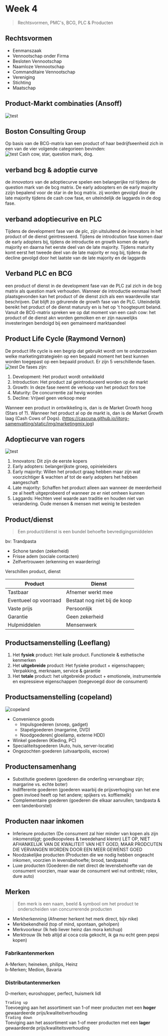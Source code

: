 # Week 4
> Rechtsvormen, PMC's, BCG, PLC & Producten

## Rechtsvormen
* Eenmanszaak
* Vennootschap onder Firma
* Besloten Vennootschap
* Naamloze Vennootschap
* Commanditaire Vennootschap
* Vereniging
* Stichting
* Maatschap

## Product-Markt combinaties (Ansoff)
![test](https://cascuna.github.io/iitorg-samenvatting/static/img/ansoff-pmc.png)

## Boston Consulting Group
Op basis van de BCG-matrix kan een product of haar bedrijfseenheid zich in een van de vier volgende categorieen bevinden:  
![test](https://cascuna.github.io/iitorg-samenvatting/static/img/bcg.jpg)
Cash cow, star, question mark, dog.   

## verband bcg & adoptie curve
de *innovators* van de adoptiecurve spelen een belangerijke rol tijdens de question mark van de bcg matrix. De early adoopters en de early majority zzijn bepalend voor de star in de bcg matrix. zij worden gevolgd door de late majority tijdens de cash cow fase, en uiteindelijk de laggards in de dog fase. 

## verband adoptiecurive en PLC
Tijdens de development fase van de plc, zijn uitsluitend de innovators in het product of de dienst geintresseerd. Tijdens de introdcution fase komen daar de early adopters bij, tijdens de introductie en growth komen de early majority en daarna het eerste deel van de late majority. Tijdens maturity komt eerst het tweede deel van de late majority er nog bij, tijdens de decline gevolgd door het laatste van de late majority en de laggards

## Verband PLC en BCG
een product of dienst in de development fase van de PLC zal zich in de bcg matrix als question mark verhouden. Wanneer de introductie eenmaal heeft plaatsgevonden kan het product of de dienst zich als een waardevolle star beschrijven. Dat blijft zo gdrurende de growth fase van de PLC. Uiteindelijk bereikt het product of de dienst maturuty en is het op 't hoogtepunt beland. Vanuit de BCG-matrix spreken we op dat moment van een cash cow: het product of de dienst akn worden gemolken en er zijn nauwelijks investeringen bendoigd bij een gemaimeerd marktaandeel



## Product Life Cycle (Raymond Vernon)
De product life cycle is een begrip dat gebruikt wordt om te onderzoeken welke marketingstrategieën op een bepaald moment het best kunnen worden toegepast op een bepaald product. Er zijn 5 verschillende fasen.   
![test](https://cascuna.github.io/iitorg-samenvatting/static/img/plc.jpg)
De fases zijn:
1. Development: Het product wordt ontwikkeld
2. Introduction: Het product zal geintroduceerd worden op de markt
3. Growth: In deze fase neemt de verkoop van het product fors toe
4. Maturity: De concurrentie zal hevig worden
5. Decline: Vrijwel geen verkoop meer

Wanneer een product in ontwikkeling is, dan is de Market Growth hoog (Stars of ?). Wanneer het product al op de markt is, dan is de Market Growth laag (Cash Cows of Dogs).
(https://cascuna.github.io/iitorg-samenvatting/static/img/marketingmix.jpg)

## Adoptiecurve van rogers
![test](https://cascuna.github.io/iitorg-samenvatting/static/img/adoptionc.jpg)

1. Innovators: Dit zijn de eerste kopers
2. Early adopters: belangerijkste groep, opinieleiders
3. Early majority: Willen het product graag hebben maar zijn wat voorzichtiger & wachten af tot de early adopters het hebben aangeschaft
4. Late majority: Schaffen het product alleen aan wanneer de meerderheid ze al heeft uitgeprobeerd of wanneer ze er niet omheen kunnen
5. Laggards: Hechten veel waarde aan traditie en houden niet van verandering. Oude mensen & mensen met weinig te besteden


## Product/dienst
> Een product/dienst is een bundel behoefte bevredigingsmiddelen

bv: Trandpasta
* Schone tanden (zekerheid)
* Frisse adem (sociale contacten)
* Zelfvertrouwen (erkenning en waardering)

Verschillen product, dienst

| **Product**           | **Dienst**                   |
|-----------------------|------------------------------|
| Tastbaar              | Afnemer werkt mee            |
| Eventueel op voorraad | Bestaat nog niet bij de koop |
| Vaste prijs           | Persoonlijk                  |
| Garantie              | Geen zekerheid               |
| Hulpmiddelen          | Mensenwerk                   |

## Productsamenstelling (Leeflang)
1. Het **fysiek** product: Het kale product. Functionele & esthetische kenmerken
2. Het **uitgebreide** product: Het fysieke product + eigenschappen; Verpakking, merknaam, service & garantie
3. Het **totale** product: het uitgebreide product + emotionele, instrumentele en expressieve eigenschappen (toegevoegd door de consument)

## Productsamenstelling (copeland)
![copeland](https://cascuna.github.io/iitorg-samenvatting/static/img/copeland.jpg)
* Convenience goods
  * Impulsgoederen (snoep, gadget)
  * Stapelgoederen (margarine, DVD)
  * Noodgoederen( gloeilamp, externe HDD)
* Winkel goederen (Kleding, PC)
* Specialiteitsgoederen (Auto, huis, server-locatie)
* Ongezochten goederen (uitvaartpolis, escrow)

## Productensamenhang
* Substitutie goederen (goederen die onderling vervangbaar zijn; margarine vs. echte boter)
* Indifferente goederen (goederen waarbij de prijsverhoging van het ene geen invloed heeft op het andere; spijkers vs. koffiemelk)
* Complementaire goederen (goederen die elkaar aanvullen; tandpasta & een tandenborstel)

## Producten naar inkomen
* Inferieure producten (De consument zal hier minder van kopen als zijn inkomenstijgt; goedkoopvlees & tweedehand kleren) LET OP, NIET AFHANKELIJK VAN DE KWALITEIT VAN HET GOED, MAAR PRODCUTEN DIE VERVANGEN WORDEN DOOR EEN MEER GEWENST GOED
* Noodzakelijke producten (Producten die we nodig hebben ongeacht inkomen, voorzien in levensbehoefte; brood, tandpasta)
* Luxe producten (Goederen die niet direct de levensbehoefte van de consument voorzien, maar waar de consument wel nut onttrekt; rolex, dure auto)

## Merken
> Een merk is een naam, beeld & symbool om het product te onderscheiden van concurrerende producten
* Merkherkenning (Afnemer herkent het merk direct, bijv nike)
* Merkbekendheid (top of mind, spontaan, geholpen)
* Merkvoorkeur (Ik heb liever heinz dan mora ketchup)
* Merktrouw (Ik heb altijd al coca cola gekocht, ik ga nu echt geen pepsi kopen)

### Fabrikantenmerken
A-Merken; heineken, philips, Heinz  
b-Merken; Medion, Bavaria

### Distributantenmerken
D-merken; euroshopper, perfect, huismerk lidl

`Trading up`  
Toevoeging aan het assortiment van 1-of meer producten met een **hoger** gewaardeerde prijs/kwaliteitverhouding  
`Trading down`  
Toeviging aan het assortiment van 1-of meer producten met een **lager** gewaardeerde prijs/kwaliteitsverhouding
